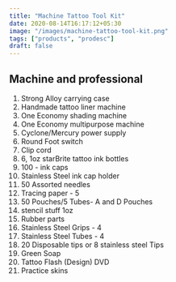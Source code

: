 ```yaml
---
title: "Machine Tattoo Tool Kit"
date: 2020-08-14T16:17:12+05:30
image: "/images/machine-tattoo-tool-kit.png"
tags: ["products", "prodesc"]
draft: false
---
```


## Machine and professional

1. Strong Alloy carrying case
2. Handmade tattoo liner machine
3. One Economy shading machine
4. One Economy multipurpose machine
5. Cyclone/Mercury power supply
6. Round Foot switch
7. Clip cord
8. 6, 1oz starBrite tattoo ink bottles
9. 100 - ink caps
10. Stainless Steel ink cap holder
11. 50 Assorted needles
12. Tracing paper - 5
13. 50 Pouches/5 Tubes- A and D Pouches
14. stencil stuff 1oz
15. Rubber parts
16. Stainless Steel Grips - 4
17. Stainless Steel Tubes - 4
18. 20 Disposable tips or 8 stainless steel Tips
19. Green Soap
20. Tattoo Flash (Design) DVD
21. Practice skins
